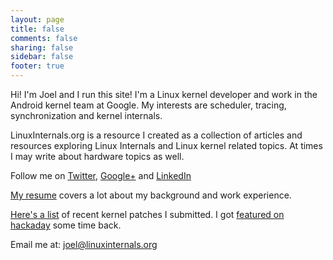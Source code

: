 ```yaml
---
layout: page
title: false
comments: false
sharing: false
sidebar: false
footer: true
---
```

Hi! I'm Joel and I run this site! I'm a Linux kernel developer and work in the Android kernel team at Google. My interests are scheduler, tracing, synchronization and kernel internals.

LinuxInternals.org is a resource I created as a collection of articles and resources exploring Linux Internals and Linux kernel related topics. At times I may write about hardware topics as well.

Follow me on [Twitter](https://twitter.com/joel_linux), [Google+](https://plus.google.com/102415785508850230338) and [LinkedIn](https://www.linkedin.com/in/joelagnel)

[My resume](/joel/joel-resume.pdf) covers a lot about my background and work experience.

[Here's a list](https://patchwork.kernel.org/project/LKML/list/?submitter=170577) of recent kernel patches I submitted. I got [featured on hackaday](http://hackaday.com/2014/06/08/the-in-circuit-sd-card-switch/) some time back.

Email me at: [joel@linuxinternals.org](mailto:joel@linuxinternals.org)

